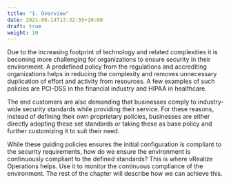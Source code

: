 ```yaml
---
title: "1. Overview"
date: 2021-06-14T13:32:55+10:00
draft: true
weight: 10
---
```


Due to the increasing footprint of technology and related complexities it is becoming more challenging for organizations to ensure security in their environment. A predefined policy from the regulations and accrediting organizations helps in reducing the complexity and removes unnecessary duplication of effort and activity from resources. A few examples of such policies are PCI-DSS in the financial industry and HIPAA in healthcare. 

The end customers are also demanding that businesses comply to industry-wide security standards while providing their service. For these reasons, instead of defining their own proprietary policies, businesses are either directly adopting these set standards or taking these as base policy and further customizing it to suit their need. 

While these guiding policies ensures the initial configuration is compliant to the security requirements, how do we ensure the environment is continuously compliant to the defined standards? This is where vRealize Operations helps. Use it to monitor the continuous compliance of the environment. The rest of the chapter will describe how we can achieve this.